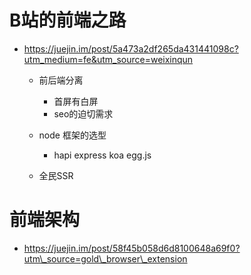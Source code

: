 # B站的前端之路

- <https://juejin.im/post/5a473a2df265da431441098c?utm_medium=fe&utm_source=weixinqun>

  - 前后端分离

    - 首屏有白屏
    - seo的迫切需求

  - node 框架的选型

    - hapi express koa egg.js

  - 全民SSR  


# 前端架构

- <https://juejin.im/post/58f45b058d6d8100648a69f0?utm\_source=gold\_browser\_extension>

